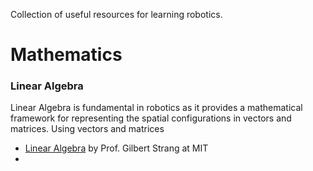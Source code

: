 
Collection of useful resources for learning robotics. 

#  Mathematics

### Linear Algebra

Linear Algebra is fundamental in robotics as it provides a mathematical framework for representing the spatial configurations in vectors and matrices. Using vectors and matrices 
- [Linear Algebra](https://ocw.mit.edu/courses/18-06-linear-algebra-spring-2010/) by Prof. Gilbert Strang at MIT
- 

